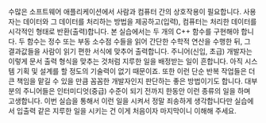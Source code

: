 수많은 소프트웨어 애플리케이션에서 사람과 컴퓨터 간의 상호작용이 필요합니다. 사용자는 데이터와 그 데이터를 처리하는 방법을 제공하고(입력), 컴퓨터는 처리한 데이터를 시각적인 형태로 반환(출력)합니다. 본 실습에서는 두 개의 C++ 함수를 구현해야 합니다. 두 함수는 정수 또는 부동 소수점 수들을 읽어 간단한 수학적 연산을 수행한 뒤, 그 결과값들을 사람이 읽기 편한 서식에 맞추어 출력합니다.
주니어(신입, 초급) 개발자는 이렇게 문서 출력 형식을 맞추는 것처럼 지루한 일을 배정받는 일이 흔합니다. 아직 시스템 기획 및 설계를 할 정도의 기술력이 없기 때문이죠. 또한 이런 단순 반복 작업들은 더 큰 책임을 맡길 수 있을 만큼 꼼꼼한 개발자인지 판단하는 좋은 방법이기도 합니다. 대부분의 주니어들은 인터미디엇(중급) 수준이 되기 전까지 한동안 이런 종류의 일을 하며 고생합니다. 이번 실습을 통해서 이런 일을 시켜서 정말 죄송하게 생각합니다만 실습에서 입출력 같은 지루한 일을 시키는 건 이게 처음이자 마지막이니 이해해 주세요.
